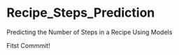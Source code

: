 # Recipe_Steps_Prediction
Predicting the Number of Steps in a Recipe Using Models

Fitst Commmit!

```python

```
